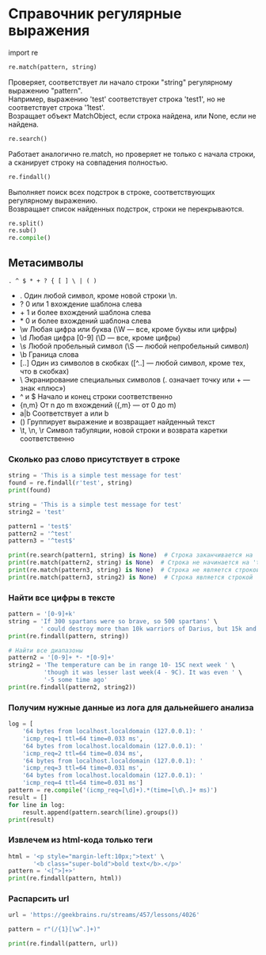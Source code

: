 
# Справочник регулярные выражения
import re

```python
re.match(pattern, string)
```

Проверяет, соответствует ли начало строки "string" регулярному выражению "pattern".\
Например, выражению 'test' соответствует строка 'test1',
но не соответствует строка '1test'.\
Возращает объект MatchObject, если строка найдена,
или None, если не найдена.

```python
re.search()
```

Работает аналогично re.match, но проверяет не только с начала строки, а сканирует строку на совпадения полностью.

```python
re.findall()
```

Выполняет поиск всех подстрок в строке, соответствующих регулярному выражению.\
Возвращает список найденных подстрок, строки не перекрываются.
```python
re.split()
re.sub()
re.compile()
```

## Метасимволы

```
. ^ $ * + ? { [ ] \ | ( )
```

* .	    Один любой символ, кроме новой строки \n.
* ?	    0 или 1 вхождение шаблона слева
* \+	    1 и более вхождений шаблона слева
* \*	    0 и более вхождений шаблона слева
* \w	Любая цифра или буква (\W — все, кроме буквы или цифры)
* \d	Любая цифра [0-9] (\D — все, кроме цифры)
* \s	Любой пробельный символ (\S — любой непробельный символ)
* \b	Граница слова
* [..]	Один из символов в скобках ([^..] — любой символ, кроме тех, что в скобках)
* \	    Экранирование специальных символов (\. означает точку или \+ — знак «плюс»)
* ^ и $	Начало и конец строки соответственно
* {n,m}	От n до m вхождений ({,m} — от 0 до m)
* a|b	Соответствует a или b
* ()	Группирует выражение и возвращает найденный текст
* \t, \n, \r	Символ табуляции, новой строки и возврата каретки соответственно

### Сколько раз слово присутствует в строке
```python
string = 'This is a simple test message for test'
found = re.findall(r'test', string)
print(found)
```

```python
string = 'This is a simple test message for test'
string2 = 'test'

pattern1 = 'test$'
pattern2 = '^test'
pattern3 = '^test$'

print(re.search(pattern1, string) is None)  # Строка заканчивается на 'test'
print(re.match(pattern2, string) is None)  # Строка не начинается на 'test'
print(re.match(pattern3, string) is None)  # Строка не является строкой 'test'
print(re.match(pattern3, string2) is None)  # Строка является строкой 'test'
```

### Найти все цифры в тексте
```python
pattern = '[0-9]+k'
string = 'If 300 spartans were so brave, so 500 spartans' \
         ' could destroy more than 10k warriors of Darius, but 15k and even 20k'
print(re.findall(pattern, string))
```
```python
# Найти все диапазоны
pattern2 = '[0-9]+ *- *[0-9]+'
string2 = 'The temperature can be in range 10- 15C next week ' \
          'though it was lesser last week(4 - 9C). It was even ' \
          '-5 some time ago'
print(re.findall(pattern2, string2))
```


### Получим нужные данные из лога для дальнейшего анализа
```python
log = [
    '64 bytes from localhost.localdomain (127.0.0.1): '
    'icmp_req=1 ttl=64 time=0.033 ms',
    '64 bytes from localhost.localdomain (127.0.0.1): '
    'icmp_req=2 ttl=64 time=0.034 ms',
    '64 bytes from localhost.localdomain (127.0.0.1): '
    'icmp_req=3 ttl=64 time=0.031 ms',
    '64 bytes from localhost.localdomain (127.0.0.1): '
    'icmp_req=4 ttl=64 time=0.031 ms']
pattern = re.compile('(icmp_req=[\d]+).*(time=[\d\.]+ ms)')
result = []
for line in log:
    result.append(pattern.search(line).groups())
print(result)
```

### Извлечем из html-кода только теги

```python
html = '<p style="margin-left:10px;">text' \
       '<b class="super-bold">bold text</b>.</p>'
pattern = '<[^>]+>'
print(re.findall(pattern, html))
```

### Распарсить url

```python
url = 'https://geekbrains.ru/streams/457/lessons/4026'

pattern = r"(/{1}[\w^.]+)"

print(re.findall(pattern, url))
```
